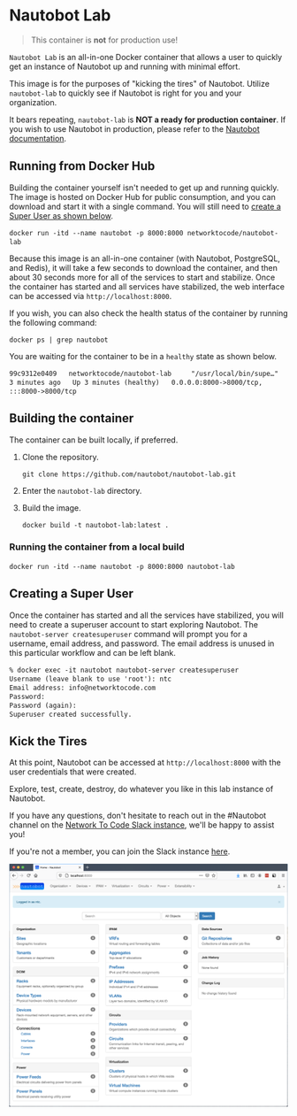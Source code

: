 # Nautobot Lab

> This container is **not** for production use!

`Nautobot Lab` is an all-in-one Docker container that allows a user to quickly get an instance of Nautobot up and running with minimal effort.

This image is for the purposes of "kicking the tires" of Nautobot. Utilize `nautobot-lab` to quickly see if Nautobot is right for you and your organization.

It bears repeating, `nautobot-lab` is **NOT a ready for production container**. If you wish to use Nautobot in production, please refer to the [Nautobot documentation](https://nautobot.readthedocs.io/en/latest/installation/).

## Running from Docker Hub

Building the container yourself isn't needed to get up and running quickly. The image is hosted on Docker Hub for public consumption, and you can download and start it with a single command. You will still need to [create a Super User as shown below](#Creating-a-Super-User).

```shell
docker run -itd --name nautobot -p 8000:8000 networktocode/nautobot-lab
```

Because this image is an all-in-one container (with Nautobot, PostgreSQL, and Redis), it will take a few seconds to download the container, and then about 30 seconds more for all of the services to start and stabilize. Once the container has started and all services have stabilized, the web interface can be accessed via `http://localhost:8000`.

If you wish, you can also check the health status of the container by running the following command:

```shell
docker ps | grep nautobot
```

You are waiting for the container to be in a `healthy` state as shown below.

```text
99c9312e0409   networktocode/nautobot-lab     "/usr/local/bin/supe…"   3 minutes ago   Up 3 minutes (healthy)   0.0.0.0:8000->8000/tcp, :::8000->8000/tcp
```

## Building the container

The container can be built locally, if preferred.

1. Clone the repository.

    ```shell
    git clone https://github.com/nautobot/nautobot-lab.git
    ```

2. Enter the `nautobot-lab` directory.
3. Build the image.

    ```shell
    docker build -t nautobot-lab:latest .
    ```

### Running the container from a local build

```shell
docker run -itd --name nautobot -p 8000:8000 nautobot-lab
```

## Creating a Super User

Once the container has started and all the services have stabilized, you will need to create a superuser account to start exploring Nautobot. The `nautobot-server createsuperuser` command will prompt you for a username, email address, and password. The email address is unused in this particular workflow and can be left blank.

```shell
% docker exec -it nautobot nautobot-server createsuperuser
Username (leave blank to use 'root'): ntc
Email address: info@networktocode.com
Password:
Password (again):
Superuser created successfully.
```

## Kick the Tires

At this point, Nautobot can be accessed at `http://localhost:8000` with the user credentials that were created.

Explore, test, create, destroy, do whatever you like in this lab instance of Nautobot.

If you have any questions, don't hesitate to reach out in the #Nautobot channel on the [Network To Code Slack instance](https://networktocode.slack.com), we'll be happy to assist you!

If you're not a member, you can join the Slack instance [here](http://slack.networktocode.com/).

![Nautobot](nautobot.png)
